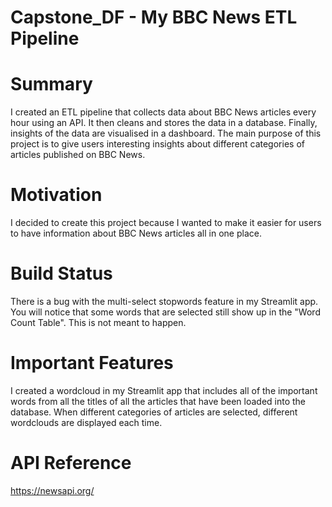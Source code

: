 # Capstone_DF - My BBC News ETL Pipeline

# Summary
I created an ETL pipeline that collects data about BBC News articles every hour using an API. It then cleans and stores the data in a database. Finally, insights of the data are visualised in a dashboard. The main purpose of this project is to give users interesting insights about different categories of articles published on BBC News.

# Motivation
I decided to create this project because I wanted to make it easier for users to have information about BBC News articles all in one place.

# Build Status
There is a bug with the multi-select stopwords feature in my Streamlit app. You will notice that some words that are selected still show up in the "Word Count Table". This is not meant to happen.

# Important Features
I created a wordcloud in my Streamlit app that includes all of the important words from all the titles of all the articles that have been loaded into the database. When different categories of articles are selected, different wordclouds are displayed each time.

# API Reference
https://newsapi.org/
